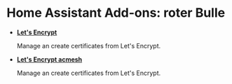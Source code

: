 # Home Assistant Add-ons: roter Bulle

- **[Let's Encrypt](/letsencrypt_ionos/README.md)**

    Manage an create certificates from Let's Encrypt.

- **[Let's Encrypt acmesh](/letsencrypt_acme/README.md)**

    Manage an create certificates from Let's Encrypt.
